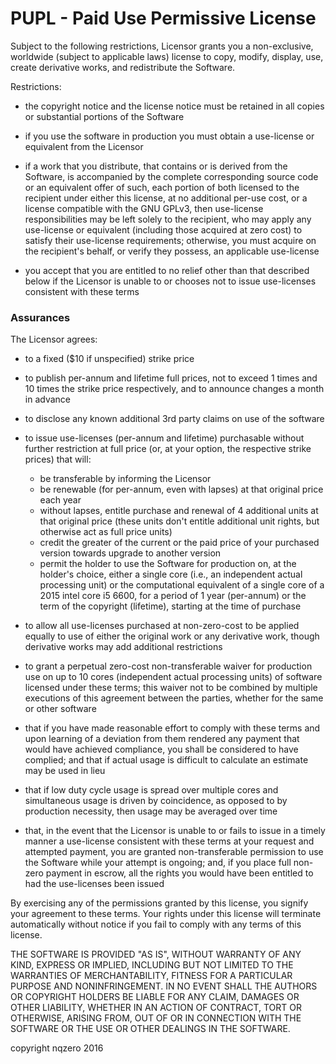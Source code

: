 # PUPL - Paid Use Permissive License

Subject to the following restrictions, Licensor grants you a non-exclusive,
worldwide (subject to applicable laws) license to copy, modify, display,
use, create derivative works, and redistribute the Software. 

Restrictions:

- the copyright notice and the license notice must be retained in all copies or substantial portions of the Software

- if you use the software in production you must obtain a use-license or equivalent from the Licensor

- if a work that you distribute, that contains or is derived from the Software, is accompanied by the complete corresponding source code or an equivalent offer of such, each portion of both licensed to the recipient under either this license, at no additional per-use cost, or a license compatible with the GNU GPLv3, then use-license responsibilities may be left solely to the recipient, who may apply any use-license or equivalent (including those acquired at zero cost) to satisfy their use-license requirements;
otherwise, you must acquire on the recipient's behalf, or verify they possess, an applicable use-license

- you accept that you are entitled to no relief other than that described below if the Licensor is unable to or chooses not to issue use-licenses consistent with these terms


### Assurances
The Licensor agrees:

- to a fixed ($10 if unspecified) strike price

- to publish per-annum and lifetime full prices, not to exceed 1 times and 10 times the strike price respectively, and to announce changes a month in advance
- to disclose any known additional 3rd party claims on use of the software
- to issue use-licenses (per-annum and lifetime) purchasable without further restriction at full price (or, at your option, the respective strike prices) that will:
  - be transferable by informing the Licensor
  - be renewable (for per-annum, even with lapses) at that original price each year
  - without lapses, entitle purchase and renewal of 4 additional units at that original price (these units don't entitle additional unit rights, but otherwise act as full price units)
  - credit the greater of the current or the paid price of your purchased version towards upgrade to another version
  - permit the holder to use the Software for production on, at the holder's choice, either a single core (i.e., an independent actual processing unit) or the computational equivalent of a single core of a 2015 intel core i5 6600, for a period of 1 year (per-annum) or the term of the copyright (lifetime), starting at the time of purchase

- to allow all use-licenses purchased at non-zero-cost to be applied equally to use of either the original work or any derivative work, though derivative works may add additional restrictions

- to grant a perpetual zero-cost non-transferable waiver for production use on up to 10 cores (independent actual processing units) of software licensed under these terms; this waiver not to be combined by multiple executions of this agreement between the parties, whether for the same or other software

- that if you have made reasonable effort to comply with these terms and upon learning of a deviation from them rendered any payment that would have achieved compliance, you shall be considered to have complied; and that if actual usage is difficult to calculate an estimate may be used in lieu

- that if low duty cycle usage is spread over multiple cores and simultaneous usage is driven by coincidence, as opposed to by production necessity, then usage may be averaged over time

- that, in the event that the Licensor is unable to or fails to issue in a timely manner a use-license consistent with these terms at your request and attempted payment, you are granted non-transferable permission to use the Software while your attempt is ongoing; and, if you place full non-zero payment in escrow, all the rights you would have been entitled to had the use-licenses been issued

By exercising any of the permissions granted by this license, you signify your agreement to these terms.
Your rights under this license will terminate automatically without notice if you fail to comply with any terms of this license.

THE SOFTWARE IS PROVIDED "AS IS", WITHOUT WARRANTY OF ANY KIND, EXPRESS OR IMPLIED, INCLUDING BUT NOT LIMITED TO THE WARRANTIES OF MERCHANTABILITY, FITNESS FOR A PARTICULAR PURPOSE AND NONINFRINGEMENT. IN NO EVENT SHALL THE AUTHORS OR COPYRIGHT HOLDERS BE LIABLE FOR ANY CLAIM, DAMAGES OR OTHER LIABILITY, WHETHER IN AN ACTION OF CONTRACT, TORT OR OTHERWISE, ARISING FROM, OUT OF OR IN CONNECTION WITH THE SOFTWARE OR THE USE OR OTHER DEALINGS IN THE SOFTWARE.



copyright nqzero 2016
